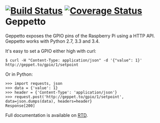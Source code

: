 [![Build Status](https://travis-ci.org/OrangeTux/Geppetto.svg?branch=develop)](https://travis-ci.org/OrangeTux/Geppetto)
[![Coverage Status](https://img.shields.io/coveralls/OrangeTux/Geppetto.svg)](https://coveralls.io/r/OrangeTux/Geppetto)
Geppetto
=======
Geppetto exposes the GPIO pins of the Raspberry Pi using a HTTP API. Geppetto
works with Python 2.7, 3.3 and 3.4.

It's easy to set a GPIO either high with curl:

    $ curl -H "Content-Type: application/json" -d '{"value": 1}' http://geppet.to/gpio/1/setpoint
    
Or in Python:

    >>> import requests, json
    >>> data = {'value': 1}
    >>> header = {'Content-Type': 'application/json'}
    >>> request.post('http://geppet.to/gpio/1/setpoint', data=json.dumps(data), headers=header}
    Response[200]

Full documentation is available on [RTD][6].

[6]:http://geppetto-server.readthedocs.org/en/develop/

